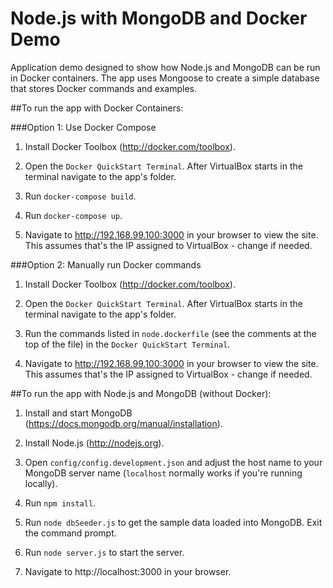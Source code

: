 # Node.js with MongoDB and Docker Demo

Application demo designed to show how Node.js and MongoDB can be run in Docker containers. 
The app uses Mongoose to create a simple database that stores Docker commands and examples.

##To run the app with Docker Containers:

###Option 1: Use Docker Compose

1. Install Docker Toolbox (http://docker.com/toolbox).

2. Open the `Docker QuickStart Terminal`. After VirtualBox starts in the terminal navigate to the app's folder.

3. Run `docker-compose build`.

4. Run `docker-compose up`.

4. Navigate to http://192.168.99.100:3000 in your browser to view the site. This assumes that's the IP assigned to VirtualBox - change if needed.


###Option 2: Manually run Docker commands

1. Install Docker Toolbox (http://docker.com/toolbox).

2. Open the `Docker QuickStart Terminal`. After VirtualBox starts in the terminal navigate to the app's folder.

3. Run the commands listed in `node.dockerfile` (see the comments at the top of the file) in the `Docker QuickStart Terminal`.

4. Navigate to http://192.168.99.100:3000 in your browser to view the site. This assumes that's the IP assigned to VirtualBox - change if needed.


##To run the app with Node.js and MongoDB (without Docker):

1. Install and start MongoDB (https://docs.mongodb.org/manual/installation).

2. Install Node.js (http://nodejs.org).

3. Open `config/config.development.json` and adjust the host name to your MongoDB server name (`localhost` normally works if you're running locally). 

4. Run `npm install`.

5. Run `node dbSeeder.js` to get the sample data loaded into MongoDB. Exit the command prompt.

6. Run `node server.js` to start the server.

7. Navigate to http://localhost:3000 in your browser.




